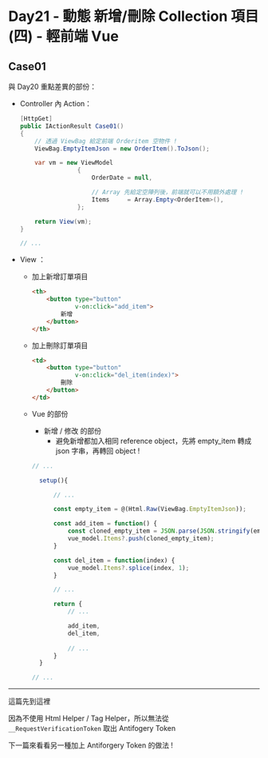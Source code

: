# Day21 - 動態 新增/刪除 Collection 項目(四) - 輕前端 Vue

## Case01

與 Day20 重點差異的部份：

- Controller 內 Action：

    ```csharp
    [HttpGet]
    public IActionResult Case01()
    {
        // 透過 ViewBag 給定前端 Orderitem 空物件 !
        ViewBag.EmptyItemJson = new OrderItem().ToJson();

        var vm = new ViewModel
                    {
                        OrderDate = null,

                        // Array 先給定空陣列後，前端就可以不用額外處理 !
                        Items     = Array.Empty<OrderItem>(),
                    };

        return View(vm);
    }

    // ...
    ```

- View ：

  - 加上新增訂單項目

    ```html
    <th>
        <button type="button"
                v-on:click="add_item">
            新增
        </button>
    </th>
    ```

  - 加上刪除訂單項目

    ```html
    <td>
        <button type="button"
                v-on:click="del_item(index)">
            刪除
        </button>
    </td>
    ```

   - Vue 的部份

      - 新增 / 修改 的部份
        - 避免新增都加入相同 reference object，先將 empty_item 轉成 json 字串，再轉回 object !        
      ```js
      // ...

        setup(){

            // ...

            const empty_item = @(Html.Raw(ViewBag.EmptyItemJson));

            const add_item = function() {
                const cloned_empty_item = JSON.parse(JSON.stringify(empty_item));
                vue_model.Items?.push(cloned_empty_item);
            }

            const del_item = function(index) {
                vue_model.Items?.splice(index, 1);
            }

            // ...

            return {
                // ...

                add_item,
                del_item,
                
                // ...
            }
        }

      // ...
      ```

---

這篇先到這裡

因為不使用 Html Helper / Tag Helper，所以無法從 `__RequestVerificationToken` 取出 Antifogery Token

下一篇來看看另一種加上 Antiforgery Token 的做法 !
